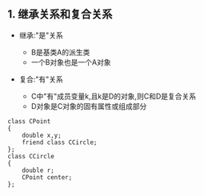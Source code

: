 ## 1. 继承关系和复合关系

* 继承:"是"关系
    * B是基类A的派生类
    * 一个B对象也是一个A对象

* 复合:"有"关系
    * C中"有"成员变量k,且k是D的对象,则C和D是复合关系
    * D对象是C对象的固有属性或组成部分

```
class CPoint
{
    double x,y;
    friend class CCircle;
};
class CCircle
{
    double r;
    CPoint center;
};
```
